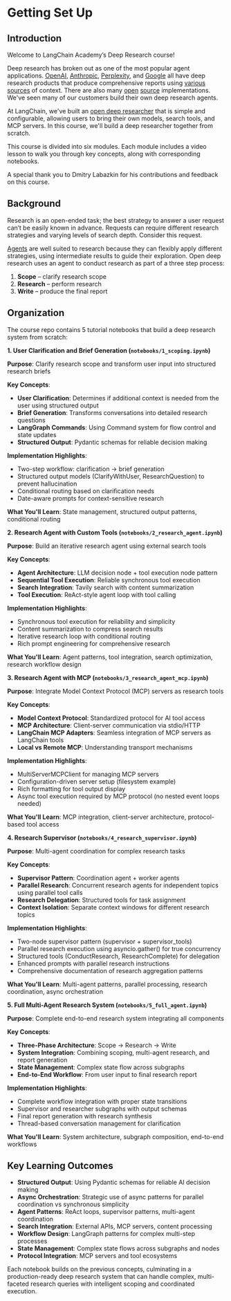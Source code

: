 # Getting Set Up


## **Introduction**

Welcome to LangChain Academy’s Deep Research course!

Deep research has broken out as one of the most popular agent applications. [OpenAI](https://openai.com/index/introducing-deep-research/), [Anthropic](https://www.anthropic.com/engineering/built-multi-agent-research-system), [Perplexity](https://www.perplexity.ai/hub/blog/introducing-perplexity-deep-research), and [Google](https://gemini.google/overview/deep-research/?hl=en) all have deep research products that produce comprehensive reports using [various sources](https://www.anthropic.com/news/research) of context. There are also many [open](https://huggingface.co/blog/open-deep-research) [source](https://github.com/google-gemini/gemini-fullstack-langgraph-quickstart) implementations. We've seen many of our customers build their own deep research agents.

At LangChain, we've built an [open deep researcher](https://github.com/langchain-ai/open_deep_research) that is simple and configurable, allowing users to bring their own models, search tools, and MCP servers. In this course, we'll build a deep researcher together from scratch.

This course is divided into six modules. Each module includes a video lesson to walk you through key concepts, along with corresponding notebooks.

A special thank you to Dmitry Labazkin for his contributions and feedback on this course.


## **Background**

Research is an open-ended task; the best strategy to answer a user request can’t be easily known in advance. Requests can require different research strategies and varying levels of search depth. Consider this request.

[Agents](https://langchain-ai.github.io/langgraph/tutorials/workflows/#agent) are well suited to research because they can flexibly apply different strategies, using intermediate results to guide their exploration. Open deep research uses an agent to conduct research as part of a three step process:

1.  **Scope** – clarify research scope
2.  **Research** – perform research
3.  **Write** – produce the final report


## **Organization**

The course repo contains 5 tutorial notebooks that build a deep research system from scratch:

**1. User Clarification and Brief Generation (`notebooks/1_scoping.ipynb`)**

**Purpose**: Clarify research scope and transform user input into structured research briefs

**Key Concepts**:

*   **User Clarification**: Determines if additional context is needed from the user using structured output
*   **Brief Generation**: Transforms conversations into detailed research questions
*   **LangGraph Commands**: Using Command system for flow control and state updates
*   **Structured Output**: Pydantic schemas for reliable decision making

**Implementation Highlights**:

*   Two-step workflow: clarification → brief generation
*   Structured output models (ClarifyWithUser, ResearchQuestion) to prevent hallucination
*   Conditional routing based on clarification needs
*   Date-aware prompts for context-sensitive research

**What You'll Learn**: State management, structured output patterns, conditional routing

**2. Research Agent with Custom Tools (`notebooks/2_research_agent.ipynb`)**

**Purpose**: Build an iterative research agent using external search tools

**Key Concepts**:

*   **Agent Architecture**: LLM decision node + tool execution node pattern
*   **Sequential Tool Execution**: Reliable synchronous tool execution
*   **Search Integration**: Tavily search with content summarization
*   **Tool Execution**: ReAct-style agent loop with tool calling

**Implementation Highlights**:

*   Synchronous tool execution for reliability and simplicity
*   Content summarization to compress search results
*   Iterative research loop with conditional routing
*   Rich prompt engineering for comprehensive research

**What You'll Learn**: Agent patterns, tool integration, search optimization, research workflow design

**3. Research Agent with MCP (`notebooks/3_research_agent_mcp.ipynb`)**

**Purpose**: Integrate Model Context Protocol (MCP) servers as research tools

**Key Concepts**:

*   **Model Context Protocol**: Standardized protocol for AI tool access
*   **MCP Architecture**: Client-server communication via stdio/HTTP
*   **LangChain MCP Adapters**: Seamless integration of MCP servers as LangChain tools
*   **Local vs Remote MCP**: Understanding transport mechanisms

**Implementation Highlights**:

*   MultiServerMCPClient for managing MCP servers
*   Configuration-driven server setup (filesystem example)
*   Rich formatting for tool output display
*   Async tool execution required by MCP protocol (no nested event loops needed)

**What You'll Learn**: MCP integration, client-server architecture, protocol-based tool access

**4. Research Supervisor (`notebooks/4_research_supervisor.ipynb`)**

**Purpose**: Multi-agent coordination for complex research tasks

**Key Concepts**:

*   **Supervisor Pattern**: Coordination agent + worker agents
*   **Parallel Research**: Concurrent research agents for independent topics using parallel tool calls
*   **Research Delegation**: Structured tools for task assignment
*   **Context Isolation**: Separate context windows for different research topics

**Implementation Highlights**:

*   Two-node supervisor pattern (supervisor + supervisor_tools)
*   Parallel research execution using asyncio.gather() for true concurrency
*   Structured tools (ConductResearch, ResearchComplete) for delegation
*   Enhanced prompts with parallel research instructions
*   Comprehensive documentation of research aggregation patterns

**What You'll Learn**: Multi-agent patterns, parallel processing, research coordination, async orchestration

**5. Full Multi-Agent Research System (`notebooks/5_full_agent.ipynb`)**

**Purpose**: Complete end-to-end research system integrating all components

**Key Concepts**:

*   **Three-Phase Architecture**: Scope → Research → Write
*   **System Integration**: Combining scoping, multi-agent research, and report generation
*   **State Management**: Complex state flow across subgraphs
*   **End-to-End Workflow**: From user input to final research report

**Implementation Highlights**:

*   Complete workflow integration with proper state transitions
*   Supervisor and researcher subgraphs with output schemas
*   Final report generation with research synthesis
*   Thread-based conversation management for clarification

**What You'll Learn**: System architecture, subgraph composition, end-to-end workflows


## **Key Learning Outcomes**

*   **Structured Output**: Using Pydantic schemas for reliable AI decision making
*   **Async Orchestration**: Strategic use of async patterns for parallel coordination vs synchronous simplicity
*   **Agent Patterns**: ReAct loops, supervisor patterns, multi-agent coordination
*   **Search Integration**: External APIs, MCP servers, content processing
*   **Workflow Design**: LangGraph patterns for complex multi-step processes
*   **State Management**: Complex state flows across subgraphs and nodes
*   **Protocol Integration**: MCP servers and tool ecosystems

Each notebook builds on the previous concepts, culminating in a production-ready deep research system that can handle complex, multi-faceted research queries with intelligent scoping and coordinated execution.
